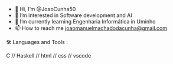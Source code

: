 - 👋 Hi, I’m @JoaoCunha50
- 👀 I’m interested in Software development and AI
- 🌱 I’m currently learning Engenharia Informática in Uminho
- 📫 How to reach me joaomanuelmachadodacunha@gmail.com


🛠️ Languages and Tools :

C // Haskell // html // css // vscode 

<!---
JoaoCunha50/JoaoCunha50 is a ✨ special ✨ repository because its `README.md` (this file) appears on your GitHub profile.
You can click the Preview link to take a look at your changes.
--->
